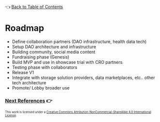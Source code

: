 👈 [Back to Table of Contents](../README.md#Whitepaper)
# Roadmap

- Define collaboration partners (DAO infrastructure, health data tech)
- Setup DAO architecture and infrastructure
- Building community, social media content
- Fundraising phase (Genesis)
- Build MVP and use in showcase trial with CRO partners
- Testing phase with collaborators
- Release V1
- Integrate with storage solution providers, data marketplaces, etc.. other tech architecture 
- Promote/ Lobby broader use


### [Next References](./12-references.md) 👉

<sub><sub>
This work is licensed under a <a rel="license" href="http://creativecommons.org/licenses/by-nc-sa/4.0/">Creative Commons Attribution-NonCommercial-ShareAlike 4.0 International License</a>.
</sub></sub>
